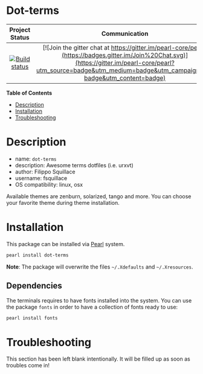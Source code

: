 Dot-terms
=====

|Project Status|Communication|
|:-----------:|:-----------:|
|[![Build status](https://api.travis-ci.org/pearl-hub/dot-terms.png?branch=master)](https://travis-ci.org/pearl-hub/dot-terms) | [![Join the gitter chat at https://gitter.im/pearl-core/pearl](https://badges.gitter.im/Join%20Chat.svg)](https://gitter.im/pearl-core/pearl?utm_source=badge&utm_medium=badge&utm_campaign=pr-badge&utm_content=badge) |

**Table of Contents**
- [Description](#description)
- [Installation](#installation)
- [Troubleshooting](#troubleshooting)

Description
===========

- name: `dot-terms`
- description: Awesome terms dotfiles (i.e. urxvt)
- author: Filippo Squillace
- username: fsquillace
- OS compatibility: linux, osx

Available themes are zenburn, solarized, tango and more. You can choose your favorite theme during theme installation.

Installation
============
This package can be installed via [Pearl](https://github.com/pearl-core/pearl) system.

```sh
pearl install dot-terms
```

**Note**: The package will overwrite the files `~/.Xdefaults` and `~/.Xresources`.

Dependencies
------------
The terminals requires to have fonts installed into the system.
You can use the package `fonts` in order to have a collection of fonts ready to use:

```sh
pearl install fonts
```

Troubleshooting
===============
This section has been left blank intentionally.
It will be filled up as soon as troubles come in!
